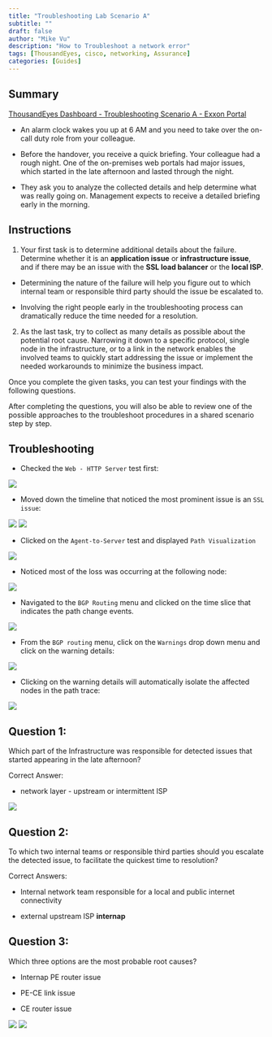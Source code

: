 ```yaml
---
title: "Troubleshooting Lab Scenario A"
subtitle: ""
draft: false
author: "Mike Vu"
description: "How to Troubleshoot a network error"
tags: [ThousandEyes, cisco, networking, Assurance]
categories: [Guides]
---
```



## Summary

<a href="https://iocvt.share.thousandeyes.com/view/tests/?roundId=1415109600&metric=availability&scenarioId=httpServer&testId=35834."> ThousandEyes Dashboard - Troubleshooting Scenario A - Exxon Portal</a>

- An alarm clock wakes you up at 6 AM and you need to take over the on-call duty role from your colleague. 

- Before the handover, you receive a quick briefing. Your colleague had a rough night. One of the on-premises web portals had major issues, which started in the late afternoon and lasted through the night.

- They ask you to analyze the collected details and help determine what was really going on. Management expects to receive a detailed briefing early in the morning.

## Instructions

1. Your first task is to determine additional details about the failure. Determine whether it is an **application issue** or **infrastructure issue**, and if there may be an issue with the **SSL load balancer** or the **local ISP**.

- Determining the nature of the failure will help you figure out to which internal team or responsible third party should the issue be escalated to. 

- Involving the right people early in the troubleshooting process can dramatically reduce the time needed for a resolution.

2. As the last task, try to collect as many details as possible about the potential root cause. Narrowing it down to a specific protocol, single node in the infrastructure, or to a link in the network enables the involved teams to quickly start addressing the issue or implement the needed workarounds to minimize the business impact.

Once you complete the given tasks, you can test your findings with the following questions.

After completing the questions, you will also be able to review one of the possible approaches to the troubleshoot procedures in a shared scenario step by step.


## Troubleshooting

- Checked the `Web - HTTP Server` test first: 

<img src = "first-event.png">

- Moved down the timeline that noticed the most prominent issue is an `SSL issue`:

<img src = "timeline.png">

<img src = "table-errors.png">

- Clicked on the `Agent-to-Server` test and displayed `Path Visualization`

<img src = "path-vis.png">

- Noticed most of the loss was occurring at the following node:

<img src = "internap.png">

- Navigated to the `BGP Routing` menu and clicked on the time slice that indicates the path change events.

<img src= "path-changes.png">

- From the `BGP routing` menu, click on the `Warnings` drop down menu and click on the warning details:

<img src = "warnings.png">

- Clicking on the warning details will automatically isolate the affected nodes in the path trace:

<img src ="BGP-Path.png">


## Question 1: 

Which part of the Infrastructure was responsible for detected issues that started appearing in the late afternoon?

Correct Answer:

- network layer - upstream or intermittent ISP

<img src = "internap.png">


## Question 2: 

To which two internal teams or responsible third parties should you escalate the detected issue, to facilitate the quickest time to resolution?

Correct Answers:

- Internal network team responsible for a local and public internet connectivity

- external upstream ISP **internap**


## Question 3: 

Which three options are the most probable root causes?

- Internap PE router issue

- PE-CE link issue

- CE router issue

<img src = "warnings.png">

<img src ="BGP-Path.png">